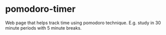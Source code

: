 # pomodoro-timer
Web page that helps track time using pomodoro technique. E.g. study in 30 minute periods with 5 minute breaks.
